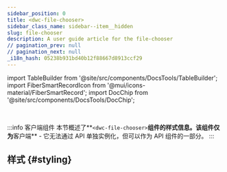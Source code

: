 ```yaml
---
sidebar_position: 0
title: <dwc-file-chooser>
sidebar_class_name: sidebar--item__hidden
slug: file-chooser
description: A user guide article for the file-chooser
// pagination_prev: null
// pagination_next: null
_i18n_hash: 05238b931bd40b12f88667d8913ccf29
---
```

import TableBuilder from '@site/src/components/DocsTools/TableBuilder';
import FiberSmartRecordIcon from '@mui/icons-material/FiberSmartRecord';
import DocChip from '@site/src/components/DocsTools/DocChip';

<DocChip chip='shadow' />

<br />

:::info 客户端组件
本节概述了**`<dwc-file-chooser>`**组件的样式信息。该组件仅为**客户端** - 它无法通过 API 单独实例化，但可以作为 API 组件的一部分。
:::

## 样式 {#styling}

<TableBuilder name="dwc-file-chooser" clientComponent />

